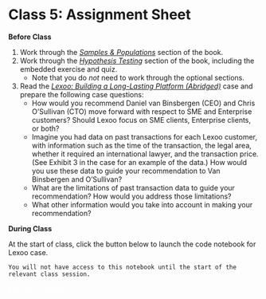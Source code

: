 # Class 5: Assignment Sheet

**Before Class**

1. Work through the [*Samples & Populations*](samps_pops.html#samples-&-populations) section of the book.
2. Work through the [*Hypothesis Testing*](hyp_testing.html#hypothesis-testing) section of the book, including the embedded exercise and quiz. 
	+ Note that you do *not* need to work through the optional sections.
3. Read the [*Lexoo: Building a Long-Lasting Platform (Abridged)*](https://hbsp.harvard.edu/tu/4cb23086) case and prepare the following case questions:
	+ How would you recommend Daniel van Binsbergen (CEO) and Chris O’Sullivan (CTO) move forward with respect to SME and Enterprise customers? Should Lexoo focus on SME clients, Enterprise clients, or both? 
	+ Imagine you had data on past transactions for each Lexoo customer, with information such as the time of the transaction, the legal area, whether it required an international lawyer, and the transaction price. (See Exhibit 3 in the case for an example of the data.) How would you use these data to guide your recommendation to Van Binsbergen and O’Sullivan?
	+ What are the limitations of past transaction data to guide your recommendation? How would you address those limitations?
	+ What other information would you take into account in making your recommendation?

**During Class**

At the start of class, click the button below to launch the code notebook for Lexoo case. 

```{warning}
You will not have access to this notebook until the start of the relevant class session.
```

<a href="https://colab.research.google.com/drive/1at4RjgTZxSo1BoYZpz9r8SFmd0MRNNbB?usp=sharing" class="btn btn-primary" style="color:white;" target="_blank">Launch Notebook!</a>
